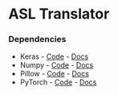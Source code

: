 # ASL Translator

### Dependencies
- Keras - [Code](https://github.com/keras-team/keras) - [Docs](https://keras.io/)
- Numpy - [Code](https://github.com/numpy/numpy) - [Docs](http://www.numpy.org/)
- Pillow - [Code](https://github.com/python-pillow/Pillow) - [Docs](https://pillow.readthedocs.io/en/5.3.x/)
- PyTorch - [Code](https://github.com/pytorch/pytorch) - [Docs](https://pytorch.org/docs/stable/index.html)
